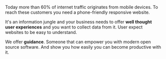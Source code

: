 Today more than 60% of internet traffic originates from mobile devices. To reach these customers you need a phone-friendly responsive website.

It's an information jungle and your business needs to offer **well thought user experiences** and you want to collect data from it. User expect websites to be easy to understand.

We offer **guidance**. Someone that can empower you with modern open source software. And show you how easily you can become productive with it.
